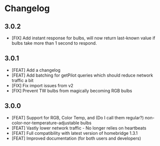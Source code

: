 # Changelog

## 3.0.2
- [FIX] Add instant response for bulbs, will now return last-known value if bulbs take more than 1 second to respond.

## 3.0.1
- [FEAT] Add a changelog
- [FEAT] Add batching for getPilot queries which should reduce network traffic a bit
- [FIX] Fix import issues from v2
- [FIX] Prevent TW bulbs from magically becoming RGB bulbs

## 3.0.0

- [FEAT] Support for RGB, Color Temp, and (Do I call them regular?) non-color-nor-temperature-adjustable bulbs
- [FEAT] Vastly lower network traffic - No longer relies on heartbeats
- [FEAT] Full compatibility with latest version of homebridge 1.3.1
- [FEAT] Improved documentation (for both users and developers)